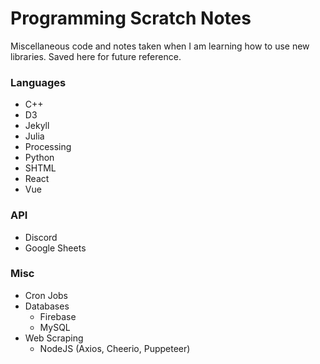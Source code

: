 # Programming Scratch Notes

Miscellaneous code and notes taken when I am learning how to use new libraries. Saved here for future reference.

### Languages
* C++
* D3
* Jekyll
* Julia
* Processing
* Python
* SHTML
* React
* Vue

### API
* Discord
* Google Sheets

### Misc
* Cron Jobs
* Databases
   - Firebase
   - MySQL
* Web Scraping
   - NodeJS (Axios, Cheerio, Puppeteer)

